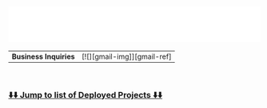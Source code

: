 <div align="center">
    <img alt="MJ Sabit (seyLu)" src="/static/svg/seyLu-name.svg">
</div>

|                                   |                             |
|-----------------------------------|-----------------------------|
|<strong>Business Inquiries</strong>| [![][gmail-img]][gmail-ref] |

<br>

### [ ⬇️⬇️ Jump to list of Deployed Projects ⬇️⬇️ ](#projects)

<br>

